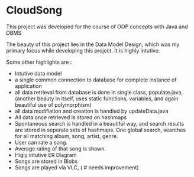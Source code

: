 # CloudSong
This project was developed for the course of OOP concepts with Java and DBMS 

The beauty of this project lies in the Data Model Design, which was my primary focus while developing this project. It is highly intutive. 

Some other highlights are : 
- Intutive data model
- a single common connection to database for complete instance of application
- all data retrieval from database is done in single class, populate.java, (another beauty in itself, uses static functions, variables, and again beautiful use of polymorphism)
- all data modifiation and creation is handled by updateData.java 
- All data once retrieved is stored on hashmaps
- Spontaneous search is handled in a beautiful way, and search results are stored in seperate sets of hashmaps. One global search, searches for all matching album, song, artist, genre.
- User can rate a song.
- Average rating of that song is shown.
- Higly intutive ER Diagram
- Songs are stored in Blobs
- Songs are played via VLC, ( # needs improvement)
